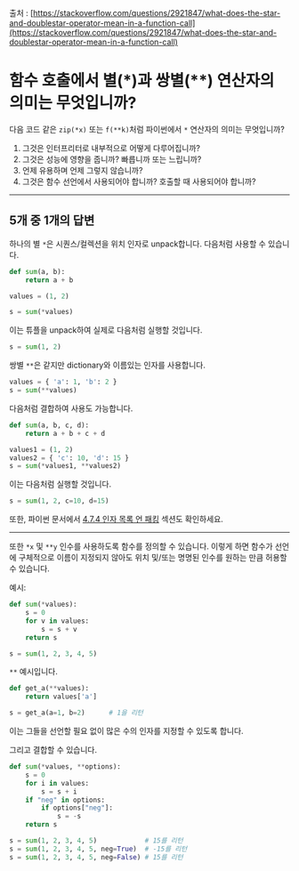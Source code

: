 출처 : [https://stackoverflow.com/questions/2921847/what-does-the-star-and-doublestar-operator-mean-in-a-function-call](https://stackoverflow.com/questions/2921847/what-does-the-star-and-doublestar-operator-mean-in-a-function-call)

# 함수 호출에서 별(\*)과 쌍별(\*\*) 연산자의 의미는 무엇입니까?

다음 코드 같은 `zip(*x)` 또는 `f(**k)`처럼 파이썬에서 `*` 연산자의 의미는 무엇입니까?

1. 그것은 인터프리터로 내부적으로 어떻게 다루어집니까?
2. 그것은 성능에 영향을 줍니까? 빠릅니까 또는 느립니까?
3. 언제 유용하며 언제 그렇지 않습니까?
4. 그것은 함수 선언에서 사용되어야 합니까? 호출할 때 사용되어야 합니까?

---

## 5개 중 1개의 답변

하나의 별 `*`은 시퀀스/컬렉션을 위치 인자로 unpack합니다. 다음처럼 사용할 수 있습니다.

```python
def sum(a, b):
    return a + b

values = (1, 2)

s = sum(*values)
```

이는 튜플을 unpack하여 실제로 다음처럼 실행할 것입니다.

```python
s = sum(1, 2)
```

쌍별 `**`은 같지만 dictionary와 이름있는 인자를 사용합니다.

```python
values = { 'a': 1, 'b': 2 }
s = sum(**values)
```

다음처럼 결합하여 사용도 가능합니다.

```python
def sum(a, b, c, d):
    return a + b + c + d

values1 = (1, 2)
values2 = { 'c': 10, 'd': 15 }
s = sum(*values1, **values2)
```

이는 다음처럼 실행할 것입니다.

```python
s = sum(1, 2, c=10, d=15)
```

또한, 파이썬 문서에서 [4.7.4 인자 목록 언 패킹](https://docs.python.org/ko/3/tutorial/controlflow.html#unpacking-argument-lists) 섹션도 확인하세요.

---

또한 `*x` 및 `**y` 인수를 사용하도록 함수를 정의할 수 있습니다. 이렇게 하면 함수가 선언에 구체적으로 이름이 지정되지 않아도 위치 및/또는 명명된 인수를 원하는 만큼 허용할 수 있습니다.

예시:

```python
def sum(*values):
    s = 0
    for v in values:
        s = s + v
    return s

s = sum(1, 2, 3, 4, 5)
```

`**` 예시입니다.

```python
def get_a(**values):
    return values['a']

s = get_a(a=1, b=2)      # 1을 리턴
```

이는 그들을 선언할 필요 없이 많은 수의 인자를 지정할 수 있도록 합니다.

그리고  결합할 수 있습니다.

```python
def sum(*values, **options):
    s = 0
    for i in values:
        s = s + i
    if "neg" in options:
        if options["neg"]:
            s = -s
    return s

s = sum(1, 2, 3, 4, 5)            # 15를 리턴
s = sum(1, 2, 3, 4, 5, neg=True)  # -15를 리턴
s = sum(1, 2, 3, 4, 5, neg=False) # 15를 리턴
```
